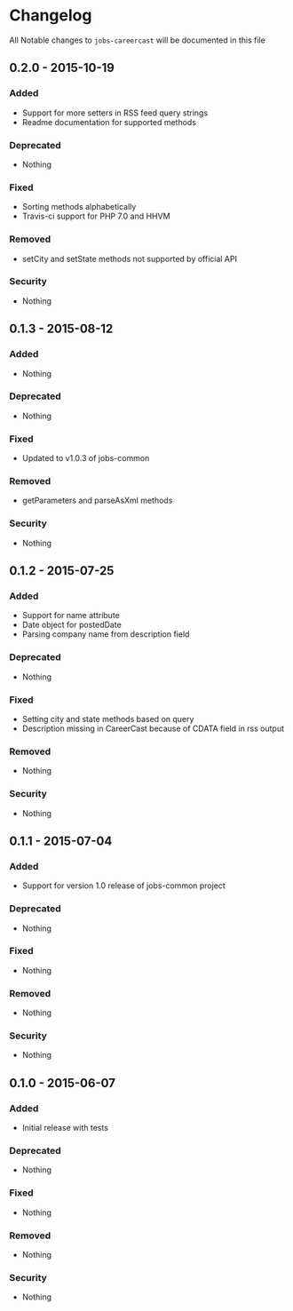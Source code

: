 # Changelog
All Notable changes to `jobs-careercast` will be documented in this file

## 0.2.0 - 2015-10-19

### Added
- Support for more setters in RSS feed query strings
- Readme documentation for supported methods

### Deprecated
- Nothing

### Fixed
- Sorting methods alphabetically
- Travis-ci support for PHP 7.0 and HHVM

### Removed
- setCity and setState methods not supported by official API

### Security
- Nothing

## 0.1.3 - 2015-08-12

### Added
- Nothing

### Deprecated
- Nothing

### Fixed
- Updated to v1.0.3 of jobs-common

### Removed
- getParameters and parseAsXml methods

### Security
- Nothing

## 0.1.2 - 2015-07-25

### Added
- Support for name attribute
- Date object for postedDate
- Parsing company name from description field

### Deprecated
- Nothing

### Fixed
- Setting city and state methods based on query
- Description missing in CareerCast because of CDATA field in rss output

### Removed
- Nothing

### Security
- Nothing

## 0.1.1 - 2015-07-04

### Added
- Support for version 1.0 release of jobs-common project

### Deprecated
- Nothing

### Fixed
- Nothing

### Removed
- Nothing

### Security
- Nothing

## 0.1.0 - 2015-06-07

### Added
- Initial release with tests

### Deprecated
- Nothing

### Fixed
- Nothing

### Removed
- Nothing

### Security
- Nothing
